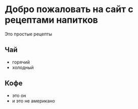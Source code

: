 # Добро пожаловать на сайт с рецептами напитков

Это простые рецепты

## Чай

* горячий
* холодный

## Кофе

* это он
* и это не американо
